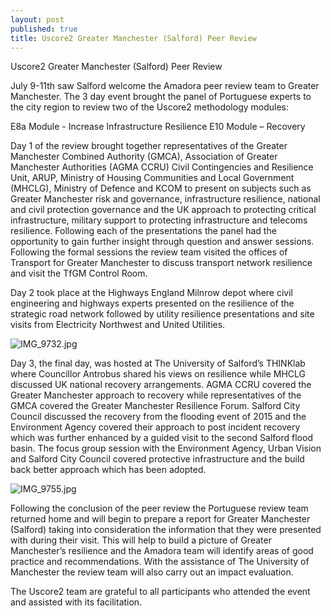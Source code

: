 ```yaml
---
layout: post
published: true
title: Uscore2 Greater Manchester (Salford) Peer Review
---
```


Uscore2 Greater Manchester (Salford) Peer Review

July 9-11th saw Salford welcome the Amadora peer review team to Greater Manchester. The 3 day event brought the panel of Portuguese experts to the city region to review two of the Uscore2 methodology modules:

E8a Module - Increase Infrastructure Resilience
E10 Module – Recovery

Day 1 of the review brought together representatives of the Greater Manchester Combined Authority (GMCA), Association of Greater Manchester Authorities (AGMA CCRU) Civil Contingencies and Resilience Unit, ARUP, Ministry of Housing Communities and Local Government (MHCLG), Ministry of Defence and KCOM to present on subjects such as Greater Manchester risk and governance, infrastructure resilience, national and civil protection governance and the UK approach to protecting critical infrastructure, military support to protecting infrastructure and telecoms resilience. Following each of the presentations the panel had the opportunity to gain further insight through question and answer sessions. Following the formal sessions the review team visited the offices of Transport for Greater Manchester to discuss transport network resilience and visit the TfGM Control Room.

Day 2 took place at the Highways England Milnrow depot where civil engineering and highways experts presented on the resilience of the strategic road network followed by utility resilience presentations and site visits from Electricity Northwest and United Utilities.

![IMG_9732.jpg]({{site.baseurl}}/media/IMG_9732.jpg) 

Day 3, the final day, was hosted at The University of Salford’s THINKlab where Councillor Antrobus shared his views on resilience while MHCLG discussed UK national recovery arrangements. AGMA CCRU covered the Greater Manchester approach to recovery while representatives of the GMCA covered the Greater Manchester Resilience Forum. Salford City Council discussed the recovery from the flooding event of 2015 and the Environment Agency covered their approach to post incident recovery which was further enhanced by a guided visit to the second Salford flood basin. The focus group session with the Environment Agency, Urban Vision and Salford City Council covered protective infrastructure and the build back better approach which has been adopted.

![IMG_9755.jpg]({{site.baseurl}}/media/IMG_9755.jpg)

Following the conclusion of the peer review the Portuguese review team returned home and will begin to prepare a report for Greater Manchester (Salford) taking into consideration the information that they were presented with during their visit. This will help to build a picture of Greater Manchester’s resilience and the Amadora team will identify areas of good practice and recommendations. With the assistance of The University of Manchester the review team will also carry out an impact evaluation. 

The Uscore2 team are grateful to all participants who attended the event and assisted with its facilitation.
